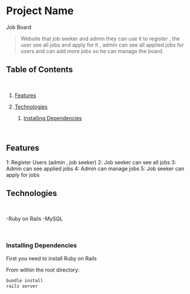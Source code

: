 # Project Name

Job Board
​

> Website that job seeker and admin they can use it to register , the user see all jobs and apply for it , admin can see all applied jobs for users and can add more jobs so he can manage the board.
> ​

## Table of Contents

​

1. [Features](#features)
2. [Technologies](#technologies)

   1. [Installing Dependencies](#installing-dependencies)

      ​

## Features

1: Register Users (admin , job seeker)
2: Job seeker can see all jobs
3: Admin can see applied jobs
4: Admin can manage jobs
5: Job seeker can apply for jobs

## Technologies

​

-Ruby on Rails
-MySQL

​

### Installing Dependencies

First you need to install Ruby on Rails

From within the root directory:

```sh
bundle install
rails server
```
